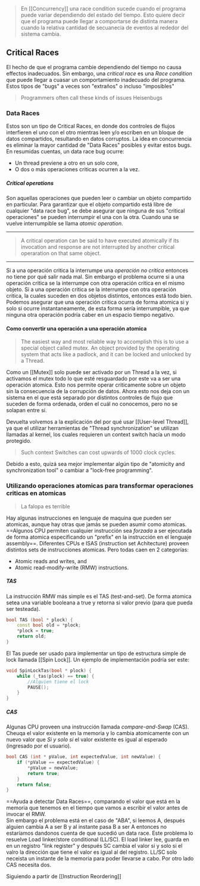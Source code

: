 >En [[Concurrency]] una race condition sucede cuando el programa puede variar dependiendo del  estado del tiempo. Esto quiere decir que el programa puede llegar a comportarse de distinta manera cuando la relativa cantidad de secuanecia de eventos al rededor del sistema cambia. 

## Critical Races
El hecho de que el programa cambie dependiendo del tiempo no causa effectos inadecuados. Sin embargo, una *critical race* es una *Race condition* que puede llegar a cuasar un comportamiento inadecuado del programa. 
Estos tipos de "bugs" a veces son "extraños" o incluso "imposibles"
>Programmers often call these kinds of issues Heisenbugs

### Data Races
Estos son un tipo de Critical Races, en donde dos controles de flujos interfieren el uno con el otro mientras leen  y/o escriben en un bloque de datos compartidos, resultando en datos corruptos.
La idea en concurrencia es eliminar la mayor cantidad de "Data Races" posibles y evitar estos bugs.
En resumidas cuentas, un data race bug ocurre: 
- Un thread previene a otro en un solo core,
- O dos o más operaciones criticas ocurren a la vez. 
##### Critical operations
Son aquellas operaciones que pueden leer o cambiar un objeto compartido en particular. Para garantizar que el objeto compartido está libre de cualquier "data race bug", se debe asegurar que ninguna de sus "critical operaciones" se pueden interrumpir el una con la otra. Cuando una se vuelve interrumpible se llama *atomic operation*. 

****
> A critical operation can be said to have executed atomically if its invocation and response are not interrupted by another critical operaration on that same object. 
****

Si a una operación critica la interrumpe una *operación no critica* entonces no tiene por qué salir nada mal. Sin embargo el problema ocurre si a una operación critica se la interrumpe con otra operación critica en el mismo objeto. Si a una operación critica se la interrumpe con otra operación critica, la cuales suceden en dos objetos distintos, entonces está todo bien. 
Podemos asegurar que una operación critica ocurra de forma atomica si y solo si ocurre instantaneamente, de esta forma sería interrumpible, ya que ninguna otra operación podría caber en un espacio tiempo negativo. 

#### Como convertir una operación a una operación atomica 
>The easiest way and most reliable way to accomplish this is to use a special object called mutex. An object provided by the operating system that acts like a padlock, and it can be locked and unlocked by a Thread. 

Como un [[Mutex]] solo puede ser activado por un Thread a la vez, si activamos el mutex todo lo que esté resguardado por este va a ser una operación atomica. Esto nos permite operar criticamente sobre un objeto sin la consecuencia de la corrupción de datos. 
Ahora esto nos deja con un sistema en el que está separado por distintos controles de flujo que suceden de forma ordenada, orden el cuál no conocemos, pero no se solapan entre sí. 

Devuelta volvemos a la explicación del por qué usar [[User-level Thread]], ya que el utilizar herramientas de "Thread synchronization" se utilizan llamadas al kernel, los cuales requieren un context switch hacía un modo protegido. 
>Such context Switches can cost upwards of 1000 clock cycles.

Debido a esto, quizá sea mejor implementar algún tipo de "atomicity and synchronization tool" o cambiar a "lock-free programming". 

### Utilizando operaciones atomicas para transformar operaciones criticas en atomicas
>La falopa es terrible

Hay algunas instrucciones en lenguaje de maquina que pueden ser atomicas, aunque hay otras que jamás se pueden asumir como atomicas. ==Algunos CPU permiten cualquier instrucción sea *forzada* a ser ejecutada de forma atomica especificando un "prefix" en la instrucción en el lenguaje assembly==.
Diferentes CPUs e ISAS (instruction set Achitecture) proveen distintos sets de instrucciones atomicas. Pero todas caen en 2 categorías: 
- Atomic reads and writes, and
- Atomic read-modify-write (RMW) instructions. 
##### TAS
La instrucción RMW más simple es el TAS (test-and-set). De forma atomica setea una variable booleana a true y retorna si valor previo (para que pueda ser testeada).
``` cpp
bool TAS (bool * plock) {
	const bool old = *plock; 
	*plock = true;
	return old; 
}
```
El Tas puede ser usado para implementar un tipo de  estructura simple de lock llamada [[Spin Lock]]. 
Un ejemplo de implementación podría ser este: 

``` cpp
void SpinLockTas(bool * plock) {
	while (_tas(plock) == true) {
		//Alguien tiene el lock
		PAUSE(); 
	}
}
```

##### CAS
Algunas CPU proveen una instrucción llamada *compare-and-Swap* (CAS). Cheuqa el valor existente en la memoria y lo cambia atomicamente con un nuevo valor que *Si y solo si*  el valor existente es igual al esperado (ingresado por el usuario). 

```cpp
bool CAS (int * pValue, int expectedValue, int newValue) {
	if (*pValue == expectedValue) {
		*pValue = newValue; 
		return true; 
	}
	return false;
}
```

==Ayuda a detectar Data Races==, comparando el valor que está en la memoria que tenemos en el tiempo que vamos a escribir el valor antes de invocar el RMW.  
Sin embargo el problema está en el caso de "ABA", si leemos A, después alguien cambia A a ser B y al instante pasa B a ser A entonces no estaríamos dandonos cuenta de que sucedió un data race. 
Este problema lo resuelve Load linker/store conditional (LL/SC). El load linker lee, guarda en en un registro "link register" y después SC cambia el valor si y solo si el valro  la dirección que tiene el valor es igual al del registro. 
LL/SC solo neceista un instante de la memoria para poder llevarse a cabo. Por otro lado CAS necesita dos.

Siguiendo a partir de [[Instruction Reordering]]
